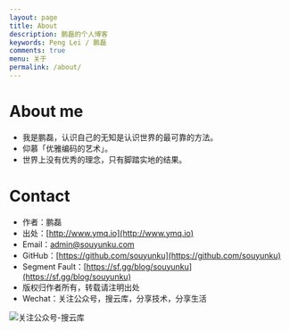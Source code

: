 ```yaml
---
layout: page
title: About
description: 鹏磊的个人博客
keywords: Peng Lei / 鹏磊
comments: true
menu: 关于
permalink: /about/
---
```


# About me

 - 我是鹏磊，认识自己的无知是认识世界的最可靠的方法。
 - 仰慕「优雅编码的艺术」。
 - 世界上没有优秀的理念，只有脚踏实地的结果。

# Contact

 - 作者：鹏磊  
 - 出处：[http://www.ymq.io](http://www.ymq.io)  
 - Email：[admin@souyunku.com](admin@souyunku.com)  
 - GitHub：[https://github.com/souyunku](https://github.com/souyunku)  
 - Segment Fault：[https://sf.gg/blog/souyunku](https://sf.gg/blog/souyunku)  
 - 版权归作者所有，转载请注明出处
 - Wechat：关注公众号，搜云库，分享技术，分享生活
 
![关注公众号-搜云库](http://www.ymq.io/images/souyunku.png "搜云库")

  
  
<audio  autoplay="autoplay" title="文静 - 一人饮酒醉">
  <source src="/music/yirenyinjiuzui.mp3" type="audio/mpeg" />
</audio>


